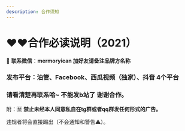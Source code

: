 ```yaml
---
description: 合作须知
---
```


# ❤️❤️合作必读说明（2021）

💚 **联系微信**：**mermoryican   加好友请备注品牌方名称**   

### **发布平台：油管、Facebook、西瓜视频（独家）、抖音 4个平台**

### **请看清楚再联系哈~ 不能发b站了 谢谢合作。**

附：🈲️ **禁止未经本人同意私自在tg群或者qq群发任何形式的广告。**

违规者将会直接踢出（不会通知和警告⚠️）。

